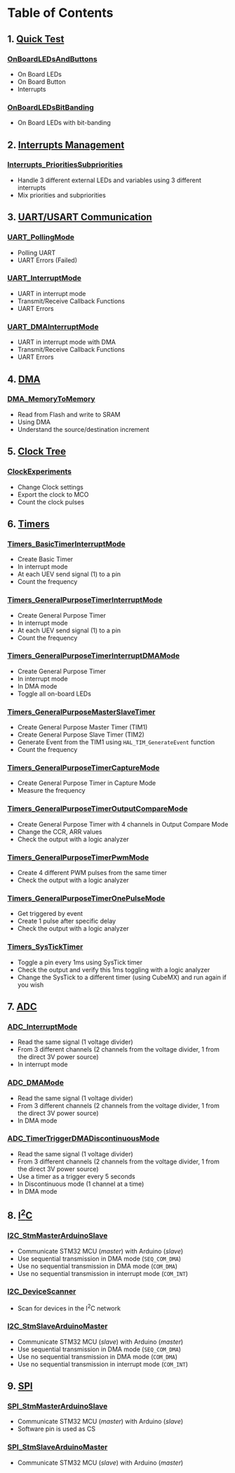 # Table of Contents

## 1. [Quick Test](1.%20Quick%20Test)
### [OnBoardLEDsAndButtons](1.%20Quick%20Test/OnBoardLEDsAndButtons/)
- On Board LEDs
- On Board Button
- Interrupts
### [OnBoardLEDsBitBanding](1.%20Quick%20Test/OnBoardLEDsBitBanding)
- On Board LEDs with bit-banding

## 2. [Interrupts Management](2.%20Interrupts%20Management)
### [Interrupts_PrioritiesSubpriorities](2.%20Interrupts%20Management/Interrupts_PrioritiesSubpriorities)
- Handle 3 different external LEDs and variables using 3 different interrupts
- Mix priorities and subpriorities

## 3. [UART/USART Communication](3.%20U(S)ART%20Communication)
### [UART_PollingMode](3.%20U(S)ART%20Communication/UART_PollingMode)
- Polling UART
- UART Errors (Failed)
### [UART_InterruptMode](3.%20U(S)ART%20Communication/UART_InterruptMode)
- UART in interrupt mode
- Transmit/Receive Callback Functions
- UART Errors
### [UART_DMAInterruptMode](3.%20U(S)ART%20Communication/UART_DMAInterruptMode)
- UART in interrupt mode with DMA
- Transmit/Receive Callback Functions
- UART Errors

## 4. [DMA](4.%20DMA)
### [DMA_MemoryToMemory](4.%20DMA/DMA_MemoryToMemory)
- Read from Flash and write to SRAM
- Using DMA
- Understand the source/destination increment

## 5. [Clock Tree](5.%20Clock%20Tree)
### [ClockExperiments](5.%20Clock%20Tree/ClockExperiments)
- Change Clock settings
- Export the clock to MCO
- Count the clock pulses

## 6. [Timers](6.%20Timers)
### [Timers_BasicTimerInterruptMode](6.%20Timers/Timers_BasicTimerInterruptMode)
- Create Basic Timer
- In interrupt mode
- At each UEV send signal (1) to a pin
- Count the frequency
### [Timers_GeneralPurposeTimerInterruptMode](6.%20Timers/Timers_GeneralPurposeTimerInterruptMode)
- Create General Purpose Timer
- In interrupt mode
- At each UEV send signal (1) to a pin
- Count the frequency
### [Timers_GeneralPurposeTimerInterruptDMAMode](6.%20Timers/Timers_GeneralPurposeTimerInterruptDMAMode)
- Create General Purpose Timer
- In interrupt mode
- In DMA mode
- Toggle all on-board LEDs
### [Timers_GeneralPurposeMasterSlaveTimer](6.%20Timers/Timers_GeneralPurposeMasterSlaveTimer)
- Create General Purpose Master Timer (TIM1)
- Create General Purpose Slave Timer (TIM2)
- Generate Event from the TIM1 using `HAL_TIM_GenerateEvent` function
- Count the frequency
### [Timers_GeneralPurposeTimerCaptureMode](6.%20Timers/Timers_GeneralPurposeTimerCaptureMode)
- Create General Purpose Timer in Capture Mode
- Measure the frequency
### [Timers_GeneralPurposeTimerOutputCompareMode](6.%20Timers/Timers_GeneralPurposeTimerOutputCompareMode)
- Create General Purpose Timer with 4 channels in Output Compare Mode
- Change the CCR, ARR values
- Check the output with a logic analyzer
### [Timers_GeneralPurposeTimerPwmMode](6.%20Timers/Timers_GeneralPurposeTimerPwmMode)
- Create 4 different PWM pulses from the same timer
- Check the output with a logic analyzer
### [Timers_GeneralPurposeTimerOnePulseMode](6.%20Timers/Timers_GeneralPurposeTimerOnePulseMode)
- Get triggered by event
- Create 1 pulse after specific delay
- Check the output with a logic analyzer
### [Timers_SysTickTimer](6.%20Timers/Timers_SysTickTimer)
- Toggle a pin every 1ms using SysTick timer
- Check the output and verify this 1ms toggling with a logic analyzer
- Change the SysTick to a different timer (using CubeMX) and run again if you wish

## 7. [ADC](7.%20ADC)
### [ADC_InterruptMode](7.%20ADC/ADC_InterruptMode)
- Read the same signal (1 voltage divider)
- From 3 different channels (2 channels from the voltage divider, 1 from the direct 3V power source)
- In interrupt mode
### [ADC_DMAMode](7.%20ADC/ADC_DMAMode)
- Read the same signal (1 voltage divider)
- From 3 different channels (2 channels from the voltage divider, 1 from the direct 3V power source)
- In DMA mode
### [ADC_TimerTriggerDMADiscontinuousMode](7.%20ADC/ADC_TimerTriggerDMADiscontinuousMode)
- Read the same signal (1 voltage divider)
- From 3 different channels (2 channels from the voltage divider, 1 from the direct 3V power source)
- Use a timer as a trigger every 5 seconds
- In Discontinuous mode (1 channel at a time)
- In DMA mode

## 8. [I<sup>2</sup>C](8.%20I2C)
### [I2C_StmMasterArduinoSlave](8.%20I2C/I2C_StmMasterArduinoSlave)
- Communicate STM32 MCU (*master*) with Arduino (*slave*)
- Use sequential transmission in DMA mode (`SEQ_COM_DMA`)
- Use no sequential transmission in DMA mode (`COM_DMA`)
- Use no sequential transmission in interrupt mode (`COM_INT`)
### [I2C_DeviceScanner](8.%20I2C/I2C_DeviceScanner)
- Scan for devices in the I<sup>2</sup>C network
### [I2C_StmSlaveArduinoMaster](8.%20I2C/I2C_StmSlaveArduinoMaster)
- Communicate STM32 MCU (*slave*) with Arduino (*master*)
- Use sequential transmission in DMA mode (`SEQ_COM_DMA`)
- Use no sequential transmission in DMA mode (`COM_DMA`)
- Use no sequential transmission in interrupt mode (`COM_INT`)

## 9. [SPI](9.%20SPI)
### [SPI_StmMasterArduinoSlave](9.%20SPI/SPI_StmMasterArduinoSlave)
- Communicate STM32 MCU (*master*) with Arduino (*slave*)
- Software pin is used as CS
### [SPI_StmSlaveArduinoMaster](9.%20SPI/SPI_StmSlaveArduinoMaster)
- Communicate STM32 MCU (*slave*) with Arduino (*master*)